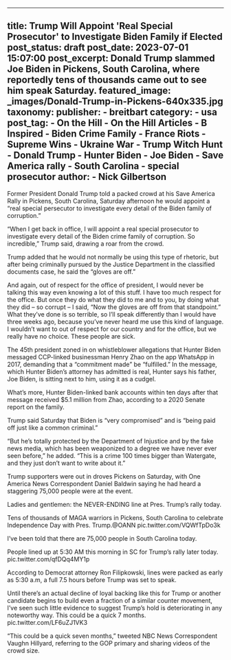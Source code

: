 
---
title: Trump Will Appoint &#39;Real Special Prosecutor&#39; to Investigate Biden Family if Elected 
post_status: draft
post_date: 2023-07-01 15:07:00 
post_excerpt: Donald Trump slammed Joe Biden in Pickens, South Carolina, where reportedly tens of thousands came out to see him speak Saturday. 
featured_image: _images/Donald-Trump-in-Pickens-640x335.jpg 
taxonomy:
    publisher:
        - breitbart
    category:
        - usa 
    post_tag:
        - On the Hill
        - On the Hill Articles
        - B Inspired
        - Biden Crime Family
        - France Riots
        - Supreme Wins
        - Ukraine War
        - Trump Witch Hunt
        - Donald Trump
        - Hunter Biden
        - Joe Biden
        - Save America rally
        - South Carolina
        - special prosecutor
    author:
        - Nick Gilbertson
---
Former President Donald Trump told a packed crowd at his Save America Rally in Pickens, South Carolina, Saturday afternoon he would appoint a “real special persecutor to investigate every detail of the Biden family of corruption.”

“When I get back in office, I will appoint a real special prosecutor to investigate every detail of the Biden crime family of corruption. So incredible,” Trump said, drawing a roar from the crowd.

Trump added that he would not normally be using this type of rhetoric, but after being criminally pursued by the Justice Department in the classified documents case, he said the “gloves are off.”

And again, out of respect for the office of president, I would never be talking this way even knowing a lot of this stuff. I have too much respect for the office. But once they do what they did to me and to you, by doing what they did – so corrupt – I said, “Now the gloves are off from that standpoint.” What they’ve done is so terrible, so I’ll speak differently than I would have three weeks ago, because you’ve never heard me use this kind of language. I wouldn’t want to out of respect for our country and for the office, but we really have no choice. These people are sick.

The 45th president zoned in on whistleblower allegations that Hunter Biden messaged CCP-linked businessman Henry Zhao on the app WhatsApp in 2017, demanding that a “commitment made” be “fulfilled.” In the message, which Hunter Biden’s attorney has admitted is real, Hunter says his father, Joe Biden, is sitting next to him, using it as a cudgel.

What’s more, Hunter Biden-linked bank accounts within ten days after that message received $5.1 million from Zhao, according to a 2020 Senate report on the family.

Trump said Saturday that Biden is “very compromised” and is “being paid off just like a common criminal.”

“But he’s totally protected by the Department of Injustice and by the fake news media, which has been weaponized to a degree we have never ever seen before,” he added. “This is a crime 100 times bigger than Watergate, and they just don’t want to write about it.”

Trump supporters were out in droves Pickens on Saturday, with One America News Correspondent Daniel Baldwin saying he had heard a staggering 75,000 people were at the event.

Ladies and gentlemen: the NEVER-ENDING line at Pres. Trump’s rally today.

Tens of thousands of MAGA warriors in Pickens, South Carolina to celebrate Independence Day with Pres. Trump.@OANN pic.twitter.com&#x2F;VQWfTpDo3k

I’ve been told that there are 75,000 people in South Carolina today.

People lined up at 5:30 AM this morning in SC for Trump’s rally later today. pic.twitter.com&#x2F;qfDQq4MY1p

According to Democrat attorney Ron Filipkowski, lines were packed as early as 5:30 a.m, a full 7.5 hours before Trump was set to speak.

Until there’s an actual decline of loyal backing like this for Trump or another candidate begins to build even a fraction of a similar counter movement, I’ve seen such little evidence to suggest Trump’s hold is deteriorating in any noteworthy way. This could be a quick 7 months. pic.twitter.com&#x2F;LF6uZJ1VK3

“This could be a quick seven months,” tweeted NBC News Correspondent Vaughn Hillyard, referring to the GOP primary and sharing videos of the crowd size. 